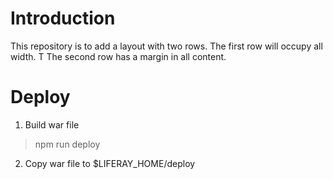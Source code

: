 # Introduction 
This repository is to add a layout with two rows. 
The first row will occupy all width. T
The second row has a margin in all content.


# Deploy

1. Build war file

> npm run deploy

2. Copy war file to $LIFERAY_HOME/deploy


